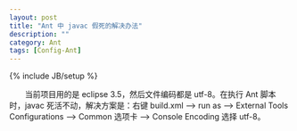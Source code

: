 ```yaml
---
layout: post
title: "Ant 中 javac 假死的解决办法"
description: ""
category: Ant
tags: [Config-Ant]
---
```

{% include JB/setup %}

　　当前项目用的是 eclipse 3.5，然后文件编码都是 utf-8。在执行 Ant 脚本时，javac 死活不动，解决方案是：右键 build.xml --> run as --> External Tools Configurations --> Common 选项卡 --> Console Encoding 选择 utf-8。